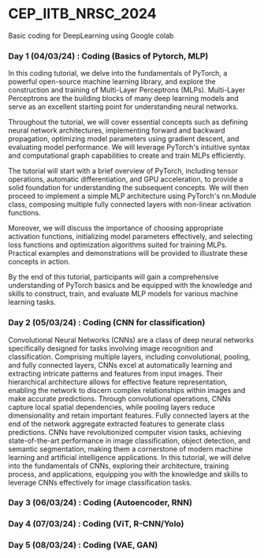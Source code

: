 # CEP_IITB_NRSC_2024
Basic coding for DeepLearning using Google colab
### Day 1 (04/03/24) : Coding (Basics of Pytorch, MLP)
In this coding tutorial, we delve into the fundamentals of PyTorch, a powerful open-source machine learning library, and explore the construction and training of Multi-Layer Perceptrons (MLPs). Multi-Layer Perceptrons are the building blocks of many deep learning models and serve as an excellent starting point for understanding neural networks.

Throughout the tutorial, we will cover essential concepts such as defining neural network architectures, implementing forward and backward propagation, optimizing model parameters using gradient descent, and evaluating model performance. We will leverage PyTorch's intuitive syntax and computational graph capabilities to create and train MLPs efficiently.

The tutorial will start with a brief overview of PyTorch, including tensor operations, automatic differentiation, and GPU acceleration, to provide a solid foundation for understanding the subsequent concepts. We will then proceed to implement a simple MLP architecture using PyTorch's nn.Module class, composing multiple fully connected layers with non-linear activation functions.

Moreover, we will discuss the importance of choosing appropriate activation functions, initializing model parameters effectively, and selecting loss functions and optimization algorithms suited for training MLPs. Practical examples and demonstrations will be provided to illustrate these concepts in action.

By the end of this tutorial, participants will gain a comprehensive understanding of PyTorch basics and be equipped with the knowledge and skills to construct, train, and evaluate MLP models for various machine learning tasks.
### Day 2 (05/03/24) : Coding (CNN for classification)
Convolutional Neural Networks (CNNs) are a class of deep neural networks specifically designed for tasks involving image recognition and classification. Comprising multiple layers, including convolutional, pooling, and fully connected layers, CNNs excel at automatically learning and extracting intricate patterns and features from input images. Their hierarchical architecture allows for effective feature representation, enabling the network to discern complex relationships within images and make accurate predictions. Through convolutional operations, CNNs capture local spatial dependencies, while pooling layers reduce dimensionality and retain important features. Fully connected layers at the end of the network aggregate extracted features to generate class predictions. CNNs have revolutionized computer vision tasks, achieving state-of-the-art performance in image classification, object detection, and semantic segmentation, making them a cornerstone of modern machine learning and artificial intelligence applications. In this tutorial, we will delve into the fundamentals of CNNs, exploring their architecture, training process, and applications, equipping you with the knowledge and skills to leverage CNNs effectively for image classification tasks.
### Day 3 (06/03/24) : Coding (Autoencoder, RNN)
### Day 4 (07/03/24) : Coding (ViT, R-CNN/Yolo)
### Day 5 (08/03/24) : Coding (VAE, GAN)
